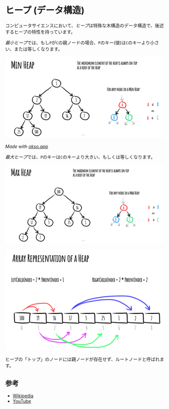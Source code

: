 # ヒープ (データ構造)

コンピュータサイエンスにおいて、*ヒープ*は特殊な木構造のデータ構造で、後述するヒープの特性を持っています。

*最小ヒープ*では、もし`P`が`C`の親ノードの場合、`P`のキー(値)は`C`のキーより小さい、または等しくなります。

![MinHeap](./images/min-heap.jpeg)

_Made with [okso.app](https://okso.app)_

*最大ヒープ*では、`P`のキーは`C`のキーより大きい、もしくは等しくなります。

![MaxHeap](./images/max-heap.jpeg)

![Array Representation](./images/array-representation.jpeg)

ヒープの「トップ」のノードには親ノードが存在せず、ルートノードと呼ばれます。

## 参考

- [Wikipedia](<https://en.wikipedia.org/wiki/Heap_(data_structure)>)
- [YouTube](https://www.youtube.com/watch?v=t0Cq6tVNRBA&index=5&t=0s&list=PLLXdhg_r2hKA7DPDsunoDZ-Z769jWn4R8)
